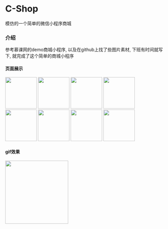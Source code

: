 # C-Shop
模仿的一个简单的微信小程序商城


### 介绍
参考慕课网的demo商城小程序, 以及在github上找了些图片素材, 下班有时间就写下, 就完成了这个简单的商城小程序



#### 页面展示
<image src="/scrrenshot/1.png" width="100"/>
<image src="/scrrenshot/2.png" width="100"/>
<image src="/scrrenshot/3.png" width="100"/>
<image src="/scrrenshot/4.png" width="100"/>
<image src="/scrrenshot/5.png" width="100"/>
<image src="/scrrenshot/6.png" width="100"/>
<image src="/scrrenshot/7.png" width="100"/>
<image src="/scrrenshot/8.jpg" width="100"/>


#### gif效果
<image src="/scrrenshot/GIF.gif" width="200"/>






